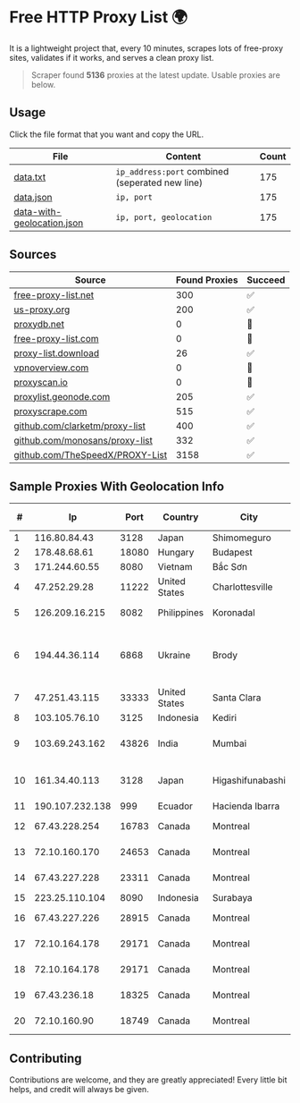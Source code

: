 
# Free HTTP Proxy List 🌍

It is a lightweight project that, every 10 minutes, scrapes lots of free-proxy sites, validates if it works, and serves a clean proxy list.


> Scraper found **5136** proxies at the latest update. Usable proxies are below.

## Usage

Click the file format that you want and copy the URL.


|File|Content|Count|
|----|-------|-----|
|[data.txt](https://raw.githubusercontent.com/themiralay/Proxy-List-World/master/data.txt)|`ip_address:port` combined (seperated new line)|175|
|[data.json](https://raw.githubusercontent.com/themiralay/Proxy-List-World/master/data.json)|`ip, port`|175|
|[data-with-geolocation.json](https://raw.githubusercontent.com/themiralay/Proxy-List-World/master/data-with-geolocation.json)|`ip, port, geolocation`|175|

## Sources

|Source|Found Proxies|Succeed|
|------|-------------|-------|
|[free-proxy-list.net](https://free-proxy-list.net)|300|✅|
|[us-proxy.org](https://www.us-proxy.org)|200|✅|
|[proxydb.net](http://proxydb.net)|0|🚫|
|[free-proxy-list.com](https://free-proxy-list.com/?page=&port=&type%5B%5D=http&type%5B%5D=https&up_time=0&search=Search)|0|🚫|
|[proxy-list.download](https://www.proxy-list.download/HTTP)|26|✅|
|[vpnoverview.com](https://vpnoverview.com/privacy/anonymous-browsing/free-proxy-servers)|0|🚫|
|[proxyscan.io](https://www.proxyscan.io)|0|🚫|
|[proxylist.geonode.com](https://proxylist.geonode.com/api/proxy-list?limit=300&page=1&sort_by=lastChecked&sort_type=desc&protocols=http,https)|205|✅|
|[proxyscrape.com](https://api.proxyscrape.com/v2/?request=displayproxies&protocol=http&timeout=10000&country=all&ssl=all&anonymity=all)|515|✅|
|[github.com/clarketm/proxy-list](https://raw.githubusercontent.com/clarketm/proxy-list/master/proxy-list-raw.txt)|400|✅|
|[github.com/monosans/proxy-list](https://raw.githubusercontent.com/monosans/proxy-list/main/proxies/http.txt)|332|✅|
|[github.com/TheSpeedX/PROXY-List](https://raw.githubusercontent.com/TheSpeedX/PROXY-List/master/http.txt)|3158|✅|


## Sample Proxies With Geolocation Info

|#|Ip|Port|Country|City|Internet Service Provider|
|-|--|----|-------|----|-------------------------|
|1|116.80.84.43|3128|Japan|Shimomeguro|InfoSphere|
|2|178.48.68.61|18080|Hungary|Budapest|UPC|
|3|171.244.60.55|8080|Vietnam|Bắc Sơn|VIETEL|
|4|47.252.29.28|11222|United States|Charlottesville|Alibaba.com LLC|
|5|126.209.16.215|8082|Philippines|Koronadal|Infinivan Incorporated|
|6|194.44.36.114|6868|Ukraine|Brody|State Enterprise Scientific and Telecommunication Centre "Ukrainian Academic an|
|7|47.251.43.115|33333|United States|Santa Clara|Alibaba Cloud LLC|
|8|103.105.76.10|3125|Indonesia|Kediri|GARUDA|
|9|103.69.243.162|43826|India|Mumbai|Clear Beam Communications Pvt. Ltd.|
|10|161.34.40.113|3128|Japan|Higashifunabashi|NTT PC Communications, Inc.|
|11|190.107.232.138|999|Ecuador|Hacienda Ibarra|CINECABLE TV|
|12|67.43.228.254|16783|Canada|Montreal|GloboTech Communications|
|13|72.10.160.170|24653|Canada|Montreal|GloboTech Communications|
|14|67.43.227.228|23311|Canada|Montreal|GloboTech Communications|
|15|223.25.110.104|8090|Indonesia|Surabaya|SinergiNet|
|16|67.43.227.226|28915|Canada|Montreal|GloboTech Communications|
|17|72.10.164.178|29171|Canada|Montreal|GloboTech Communications|
|18|72.10.164.178|29171|Canada|Montreal|GloboTech Communications|
|19|67.43.236.18|18325|Canada|Montreal|GloboTech Communications|
|20|72.10.160.90|18749|Canada|Montreal|GloboTech Communications|



## Contributing

Contributions are welcome, and they are greatly appreciated! Every
little bit helps, and credit will always be given.

